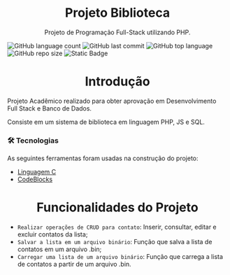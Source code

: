 <h1 align="center">Projeto Biblioteca</h1>
<p align="center">Projeto de Programação Full-Stack utilizando PHP.</p>

![GitHub language count](https://img.shields.io/github/languages/count/TavinKG/projeto-biblioteca?style=for-the-badge)
![GitHub last commit](https://img.shields.io/github/last-commit/TavinKG/projeto-biblioteca?style=for-the-badge)
![GitHub top language](https://img.shields.io/github/languages/top/TavinKG/projeto-biblioteca?style=for-the-badge)
![GitHub repo size](https://img.shields.io/github/repo-size/TavinKG/projeto-biblioteca?style=for-the-badge)
![Static Badge](https://img.shields.io/badge/STATUS-FINALIZADO-blue?style=for-the-badge)



<h1 align="center">Introdução</h1>
<p>Projeto Acadêmico realizado para obter aprovação em Desenvolvimento Full Stack e Banco de Dados.</p>
<p>Consiste em um sistema de biblioteca em linguagem PHP, JS e SQL.</p>

### 🛠 Tecnologias

As seguintes ferramentas foram usadas na construção do projeto:

- [Linguagem C](https://en.cppreference.com/w/c/language)
- [CodeBlocks](https://www.codeblocks.org/)

<h1 align="center">Funcionalidades do Projeto</h1>

- `Realizar operações de CRUD para contato`: Inserir, consultar, editar e excluir contatos da lista;
- `Salvar a lista em um arquivo binário`: Função que salva a lista de contatos em um arquivo .bin;
- `Carregar uma lista de um arquivo binário`: Função que carrega a lista de contatos a partir de um arquivo .bin.

